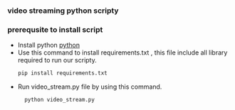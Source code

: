 ### video streaming python scripty
<a name="readme-top"></a>


### prerequsite to install script 
* Install python
   [python](https://www.python.org/)
* Use this command to install requirements.txt , this file include all library required to run our scripty.
   ```sh
  pip install requirements.txt
  ```
* Run video_stream.py file by using this command.
   ``` sh
     python video_stream.py
   ```

   

